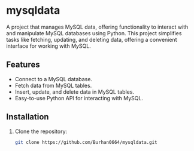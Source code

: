 # mysqldata

A project that manages MySQL data, offering functionality to interact with and manipulate MySQL databases using Python. This project simplifies tasks like fetching, updating, and deleting data, offering a convenient interface for working with MySQL.

## Features

- Connect to a MySQL database.
- Fetch data from MySQL tables.
- Insert, update, and delete data in MySQL tables.
- Easy-to-use Python API for interacting with MySQL.

## Installation

1. Clone the repository:
   ```bash
   git clone https://github.com/Burhan0664/mysqldata.git
